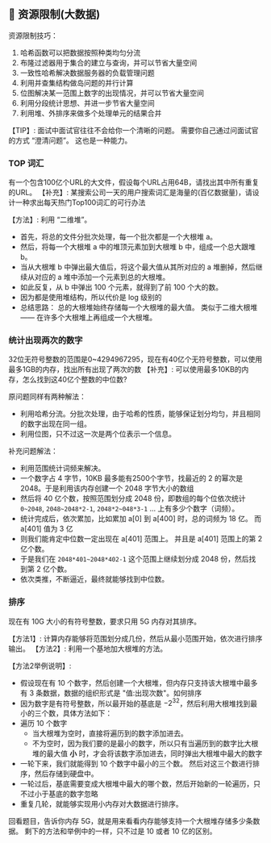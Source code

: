## 🍕 资源限制(大数据)

资源限制技巧：
1. 哈希函数可以把数据按照种类均匀分流
2. 布隆过滤器用于集合的建立与查询，并可以节省大量空间
3. 一致性哈希解决数据服务器的负载管理问题
4. 利用并查集结构做岛问题的并行计算
5. 位图解决某一范围上数字的出现情况，并可以节省大量空间
6. 利用分段统计思想、并进一步节省大量空间
7. 利用堆、外排序来做多个处理单元的结果合并

【TIP】: 面试中面试官往往不会给你一个清晰的问题。 需要你自己通过问面试官的方式 “澄清问题”。 这也是一种能力。

### TOP 词汇

有一个包含100亿个URL的大文件，假设每个URL占用64B，请找出其中所有重复的URL。
【补充】: 某搜索公司一天的用户搜索词汇是海量的(百亿数据量)，请设计一种求出每天热门Top100词汇的可行办法

【方法】: 利用 “二维堆”。
- 首先，将总的文件分批次处理，每一个批次都是一个大根堆 a。
- 然后，将每一个大根堆 a 中的堆顶元素加到大根堆 b 中，组成一个总大跟堆 b。
- 当从大根堆 b 中弹出最大值后，将这个最大值从其所对应的 a 堆删掉，然后继续从对应的 a 堆中添加一个元素到总的大根堆。
- 如此反复，从 b 中弹出 100 个元素，就得到了前 100 个大的数。
- 因为都是使用堆结构，所以代价是 log 级别的
- 总结思路： 总的大根堆始终存储每一个大根堆的最大值。 类似于二维大根堆 —— 在许多个大根堆上再组成一个大根堆。

### 统计出现两次的数字

32位无符号整数的范围是0~4294967295，现在有40亿个无符号整数，可以使用最多1GB的内存，找出所有出现了两次的数
【补充】: 可以使用最多10KB的内存，怎么找到这40亿个整数的中位数?

原问题同样有两种解法：
- 利用哈希分流。分批次处理，由于哈希的性质，能够保证划分均匀，并且相同的数字出现在同一组。
- 利用位图，只不过这一次是两个位表示一个信息。

补充问题解法：
- 利用范围统计词频来解决。
- 一个数字占 4 字节，10KB 最多能有2500个字节，找最近的 2 的幂次是 2048。于是利用该内存创建一个 2048 字节大小的数组
- 然后将 40 亿个数，按照范围划分成 2048 份，即数组的每个位依次统计　`0~2048`, `2048~2048*2-1`, `2048*2~048*3-1` ... 上有多少个数字（词频）。
- 统计完成后，依次累加，比如累加 a[0] 到 a[400] 时，总的词频为 18 亿。 而 a[401] 值为 3 亿
- 则我们能肯定中位数一定出现在 a[401] 范围上。 并且是 a[401] 范围上的第 2 亿个数。
- 于是我们在 `2048*401~2048*402-1` 这个范围上继续划分成 2048 份，然后找到第 2 亿个数。
- 依次类推，不断逼近，最终就能够找到中位数。

### 排序

现在有 10G 大小的有符号整数，要求只用 5G 内存对其排序。

【方法1】: 计算内存能够将范围划分成几份，然后从最小范围开始，依次进行排序输出。
【方法2】: 利用一个基地加大根堆的方法。

【方法2举例说明】:
- 假设现在有 10 个数字，然后创建一个大根堆，但内存只支持该大根堆中最多有 3 条数据，数据的组织形式是 "值:出现次数"。如何排序
- 因为数字是有符号整数，所以最开始的基底是 $-2^{32}$，然后利用大根堆找到最小的三个数，具体方法如下：
- 遍历 10 个数字
    - 当大根堆为空时，直接将遍历到的数字添加进去。
    - 不为空时，因为我们要的是最小的数字，所以只有当遍历到的数字比大根堆的最大值 **小** 时，才会将该数字添加进去，同时弹出大根堆中最大的数字
- 一轮下来，我们就能得到 10 个数字中最小的三个数。 然后对这三个数进行排序，然后存储到硬盘中。
- 一轮过后，基底需要变成大根堆中最大的哪个数，然后开始新的一轮遍历，只不过小于基底的数字忽略
- 重复几轮，就能够实现用小内存对大数据进行排序。

回看题目，告诉你内存 5G，就是用来看看内存能够支持一个大根堆存储多少条数据。
剩下的方法和举例中的一样，只不过是 10 或者 10 亿的区别。
